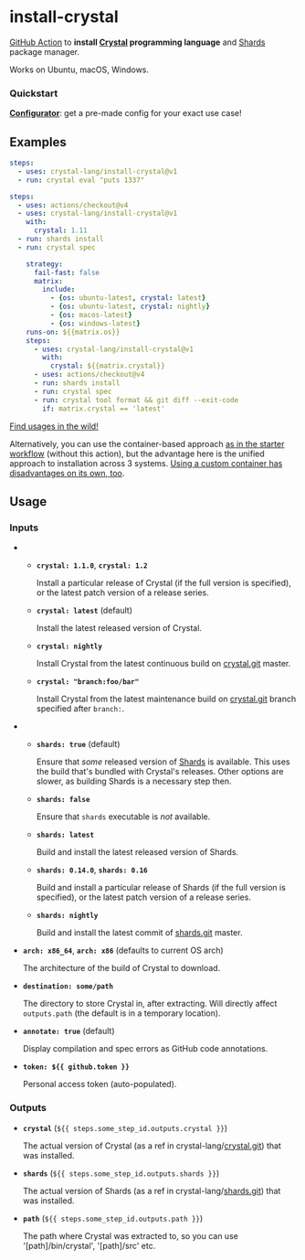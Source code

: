 install-crystal
===============

[GitHub Action][] to **install [Crystal][] programming language** and [Shards][] package manager.

Works on Ubuntu, macOS, Windows.

### Quickstart

**[Configurator][]**: get a pre-made config for your exact use case!

## Examples

```yaml
steps:
  - uses: crystal-lang/install-crystal@v1
  - run: crystal eval "puts 1337"
```

```yaml
steps:
  - uses: actions/checkout@v4
  - uses: crystal-lang/install-crystal@v1
    with:
      crystal: 1.11
  - run: shards install
  - run: crystal spec
```

```yaml
    strategy:
      fail-fast: false
      matrix:
        include:
          - {os: ubuntu-latest, crystal: latest}
          - {os: ubuntu-latest, crystal: nightly}
          - {os: macos-latest}
          - {os: windows-latest}
    runs-on: ${{matrix.os}}
    steps:
      - uses: crystal-lang/install-crystal@v1
        with:
          crystal: ${{matrix.crystal}}
      - uses: actions/checkout@v4
      - run: shards install
      - run: crystal spec
      - run: crystal tool format && git diff --exit-code
        if: matrix.crystal == 'latest'
```

[Find usages in the wild!](https://github.com/search?l=YAML&q=%22oprypin%2Finstall-crystal%22&type=Code)

Alternatively, you can use the container-based approach [as in the starter workflow][crystal-starter] (without this action), but the advantage here is the unified approach to installation across 3 systems. [Using a custom container has disadvantages on its own, too](https://forum.crystal-lang.org/t//2837).

## Usage

### Inputs

 *   *  **`crystal: 1.1.0`**, **`crystal: 1.2`**

        Install a particular release of Crystal (if the full version is specified), or the latest patch version of a release series.

     *  **`crystal: latest`** (default)

        Install the latest released version of Crystal.

     *  **`crystal: nightly`**

        Install Crystal from the latest continuous build on [crystal.git][] master.

     *  **`crystal: "branch:foo/bar"`**

        Install Crystal from the latest maintenance build on [crystal.git][] branch specified after `branch:`.

 *   *  **`shards: true`** (default)

        Ensure that *some* released version of [Shards][] is available.
        This uses the build that's bundled with Crystal's releases. Other options are slower, as building Shards is a necessary step then.

     *  **`shards: false`**

        Ensure that `shards` executable is *not* available.

     *  **`shards: latest`**

        Build and install the latest released version of Shards.

     *  **`shards: 0.14.0`**, **`shards: 0.16`**

        Build and install a particular release of Shards (if the full version is specified), or the latest patch version of a release series.

     *  **`shards: nightly`**

        Build and install the latest commit of [shards.git][] master.

 *  **`arch: x86_64`**, **`arch: x86`** (defaults to current OS arch)

    The architecture of the build of Crystal to download.

 *  **`destination: some/path`**

    The directory to store Crystal in, after extracting. Will directly affect `outputs.path` (the default is in a temporary location).

 *  **`annotate: true`** (default)

    Display compilation and spec errors as GitHub code annotations.

 *  **`token: ${{ github.token }}`**

    Personal access token (auto-populated).

### Outputs

 *  **`crystal`** (`${{ steps.some_step_id.outputs.crystal }}`)

    The actual version of Crystal (as a ref in crystal-lang/[crystal.git][]) that was installed.

 *  **`shards`** (`${{ steps.some_step_id.outputs.shards }}`)

    The actual version of Shards (as a ref in crystal-lang/[shards.git][]) that was installed.

 *  **`path`** (`${{ steps.some_step_id.outputs.path }}`)

    The path where Crystal was extracted to, so you can use '[path]/bin/crystal', '[path]/src' etc.

[github action]: https://github.com/features/actions
[crystal]: https://crystal-lang.org/
[crystal.git]: https://github.com/crystal-lang/crystal
[shards]: https://github.com/crystal-lang/shards
[shards.git]: https://github.com/crystal-lang/shards
[crystal-starter]: https://github.com/actions/starter-workflows/blob/master/ci/crystal.yml
[configurator]: https://crystal-lang.github.io/install-crystal/configurator.html
